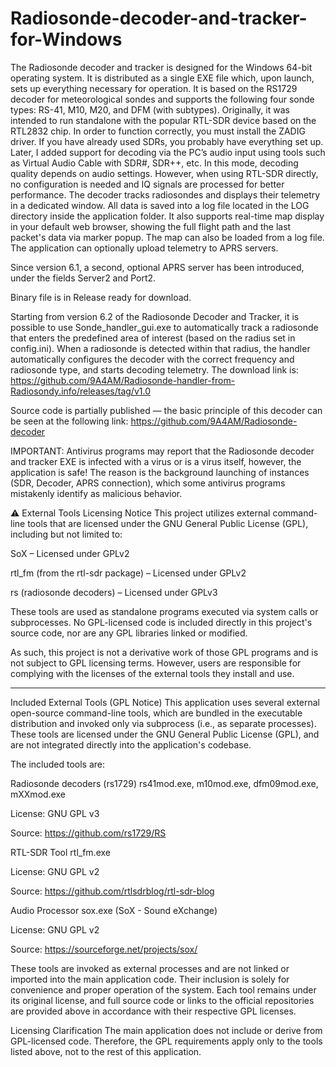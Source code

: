 # Radiosonde-decoder-and-tracker-for-Windows
The Radiosonde decoder and tracker is designed for the Windows 64-bit operating system. It is distributed as a single EXE file which, upon launch, sets up everything necessary for operation. It is based on the RS1729 decoder for meteorological sondes and supports the following four sonde types: RS-41, M10, M20, and DFM (with subtypes).
Originally, it was intended to run standalone with the popular RTL-SDR device based on the RTL2832 chip. In order to function correctly, you must install the ZADIG driver. If you have already used SDRs, you probably have everything set up.
Later, I added support for decoding via the PC’s audio input using tools such as Virtual Audio Cable with SDR#, SDR++, etc. In this mode, decoding quality depends on audio settings. However, when using RTL-SDR directly, no configuration is needed and IQ signals are processed for better performance.
The decoder tracks radiosondes and displays their telemetry in a dedicated window. All data is saved into a log file located in the LOG directory inside the application folder.
It also supports real-time map display in your default web browser, showing the full flight path and the last packet's data via marker popup. The map can also be loaded from a log file.
The application can optionally upload telemetry to APRS servers.


Since version 6.1, a second, optional APRS server has been introduced, under the fields Server2 and Port2.


Binary file is in Release ready for download.


Starting from version 6.2 of the Radiosonde Decoder and Tracker, it is possible to use Sonde_handler_gui.exe to automatically track a radiosonde that enters the predefined area of interest (based on the radius set in config.ini). When a radiosonde is detected within that radius, the handler automatically configures the decoder with the correct frequency and radiosonde type, and starts decoding telemetry.
The download link is:
https://github.com/9A4AM/Radiosonde-handler-from-Radiosondy.info/releases/tag/v1.0


Source code is partially published — the basic principle of this decoder can be seen at the following link:
https://github.com/9A4AM/Radiosonde-decoder



IMPORTANT: Antivirus programs may report that the Radiosonde decoder and tracker EXE is infected with a virus or is a virus itself, however, the application is safe!
The reason is the background launching of instances (SDR, Decoder, APRS connection), which some antivirus programs mistakenly identify as malicious behavior.




⚠️ External Tools Licensing Notice
This project utilizes external command-line tools that are licensed under the GNU General Public License (GPL), including but not limited to:

SoX – Licensed under GPLv2

rtl_fm (from the rtl-sdr package) – Licensed under GPLv2

rs (radiosonde decoders) – Licensed under GPLv3

These tools are used as standalone programs executed via system calls or subprocesses. No GPL-licensed code is included directly in this project's source code, nor are any GPL libraries linked or modified.

As such, this project is not a derivative work of those GPL programs and is not subject to GPL licensing terms. However, users are responsible for complying with the licenses of the external tools they install and use.


****************************************************************************************************************************************************************************************************************************
Included External Tools (GPL Notice)
This application uses several external open-source command-line tools, which are bundled in the executable distribution and invoked only via subprocess (i.e., as separate processes). These tools are licensed under the GNU General Public License (GPL), and are not integrated directly into the application's codebase.

The included tools are:

Radiosonde decoders (rs1729)
rs41mod.exe, m10mod.exe, dfm09mod.exe, mXXmod.exe

License: GNU GPL v3

Source: https://github.com/rs1729/RS

RTL-SDR Tool
rtl_fm.exe

License: GNU GPL v2

Source: https://github.com/rtlsdrblog/rtl-sdr-blog

Audio Processor
sox.exe (SoX - Sound eXchange)

License: GNU GPL v2

Source: https://sourceforge.net/projects/sox/

These tools are invoked as external processes and are not linked or imported into the main application code. Their inclusion is solely for convenience and proper operation of the system.
Each tool remains under its original license, and full source code or links to the official repositories are provided above in accordance with their respective GPL licenses.

Licensing Clarification
The main application does not include or derive from GPL-licensed code. Therefore, the GPL requirements apply only to the tools listed above, not to the rest of this application.
